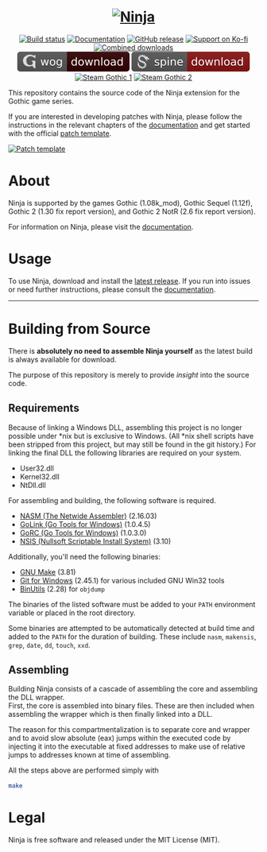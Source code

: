<div align="center">

# [![Ninja](https://github.com/szapp/Ninja/assets/20203034/adff73c7-a449-4a4c-8e80-0540deb67e6f)](https://github.com/szapp/Ninja)

[![Build status](https://github.com/szapp/Ninja/actions/workflows/build.yml/badge.svg?branch=master)](https://github.com/szapp/Ninja/actions/workflows/build.yml)
[![Documentation](https://img.shields.io/badge/docs-wiki-blue)](https://github.com/szapp/Ninja/wiki)
[![GitHub release](https://img.shields.io/github/v/release/szapp/Ninja.svg)](https://github.com/szapp/Ninja/releases/latest)
[![Support on Ko-fi](https://img.shields.io/badge/ko--fi-support-ff586e?logo=kofi&logoColor=white)](https://ko-fi.com/szapp)
[![Combined downloads](https://api.szapp.de/downloads/ninja/total/badge)](https://github.com/szapp/Ninja/wiki#user-content-downloads)  
[![World of Gothic](https://raw.githubusercontent.com/szapp/patch-template/main/.github/actions/initialization/badges/wog.svg)](https://www.worldofgothic.de/dl/download_652.htm)
[![Spine](https://raw.githubusercontent.com/szapp/patch-template/main/.github/actions/initialization/badges/spine.svg)](https://clockwork-origins.com/spine)
[![Steam Gothic 1](https://img.shields.io/badge/steam-Gothic%201-2a3f5a?logo=steam&labelColor=1b2838)](https://steamcommunity.com/sharedfiles/filedetails/?id=2786936496)
[![Steam Gothic 2](https://img.shields.io/badge/steam-Gothic%202-2a3f5a?logo=steam&labelColor=1b2838)](https://steamcommunity.com/sharedfiles/filedetails/?id=2786910489)

</div>

This repository contains the source code of the Ninja extension for the Gothic game series.

If you are interested in developing patches with Ninja, please follow the instructions in the relevant chapters of the
[documentation](https://github.com/szapp/Ninja/wiki) and get started with the official [patch template](https://github.com/szapp/patch-template).

[![Patch template](https://img.shields.io/badge/get%20started-patch%20template-green?style=for-the-badge&logo=github)](https://github.com/szapp/patch-template)

# About

Ninja is supported by the games Gothic (1.08k_mod), Gothic Sequel (1.12f), Gothic 2 (1.30 fix report version), and Gothic 2 NotR (2.6 fix report version).

For information on Ninja, please visit the [documentation](https://github.com/szapp/Ninja/wiki).

# Usage

To use Ninja, download and install the [latest release](https://github.com/szapp/Ninja/releases/latest). If you run into
issues or need further instructions, please consult the [documentation](https://github.com/szapp/Ninja/wiki).

---

# Building from Source

There is **absolutely no need to assemble Ninja yourself** as the latest build is always available for download.

The purpose of this repository is merely to provide *insight* into the source code.

## Requirements

Because of linking a Windows DLL, assembling this project is no longer possible under \*nix but is exclusive to Windows.
(All \*nix shell scripts have been stripped from this project, but may still be found in the git history.) For linking
the final DLL the following libraries are required on your system.

- User32.dll
- Kernel32.dll
- NtDll.dll

For assembling and building, the following software is required.

- [NASM (The Netwide Assembler)](https://nasm.us) (2.16.03)
- [GoLink (Go Tools for Windows)](http://godevtool.com) (1.0.4.5)
- [GoRC (Go Tools for Windows)](http://godevtool.com) (1.0.3.0)
- [NSIS (Nullsoft Scriptable Install System)](https://nsis.sourceforge.io) (3.10)

Additionally, you'll need the following binaries:

- [GNU Make](http://gnuwin32.sourceforge.net/packages/make.htm) (3.81)
- [Git for Windows](https://git-scm.com/download/win) (2.45.1) for various included GNU Win32 tools
- [BinUtils](https://sourceforge.net/projects/mingw/files/MinGW/Base/binutils/) (2.28) for `objdump`

The binaries of the listed software must be added to your `PATH` environment variable or placed in the root directory.

Some binaries are attempted to be automatically detected at build time and added to the `PATH` for the duration of building. These include `nasm`, `makensis`, `grep`, `date`, `dd`, `touch`, `xxd`.

## Assembling

Building Ninja consists of a cascade of assembling the core and assembling the DLL wrapper.  
First, the core is assembled into binary files. These are then included when assembling the wrapper which is then
finally linked into a DLL.

The reason for this compartmentalization is to separate core and wrapper and to avoid slow absolute (eax) jumps within
the executed code by injecting it into the executable at fixed addresses to make use of relative jumps to addresses
known at time of assembling.

All the steps above are performed simply with

```bash
make
```

# Legal

Ninja is free software and released under the MIT License (MIT).
